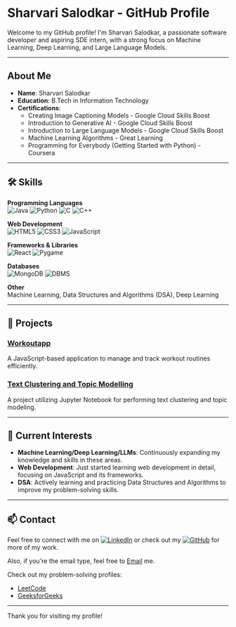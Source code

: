 # Sharvari Salodkar - GitHub Profile

Welcome to my GitHub profile! I'm Sharvari Salodkar, a passionate software developer and aspiring SDE intern, with a strong focus on Machine Learning, Deep Learning, and Large Language Models.

---

## About Me

- **Name**: Sharvari Salodkar
- **Education**: B.Tech in Information Technology
- **Certifications**:
  - Creating Image Captioning Models - Google Cloud Skills Boost
  - Introduction to Generative AI - Google Cloud Skills Boost
  - Introduction to Large Language Models - Google Cloud Skills Boost
  - Machine Learning Algorithms - Great Learning
  - Programming for Everybody (Getting Started with Python) - Coursera

---

## 🛠 Skills

**Programming Languages**  
![Java](https://img.shields.io/badge/Java-%23ED8B00.svg?style=for-the-badge&logo=java&logoColor=white)
![Python](https://img.shields.io/badge/Python-%2314354C.svg?style=for-the-badge&logo=python&logoColor=white)
![C](https://img.shields.io/badge/C-%2300599C.svg?style=for-the-badge&logo=c&logoColor=white)
![C++](https://img.shields.io/badge/C%2B%2B-%2300599C.svg?style=for-the-badge&logo=c%2B%2B&logoColor=white)

**Web Development**  
![HTML5](https://img.shields.io/badge/HTML5-%23E34F26.svg?style=for-the-badge&logo=html5&logoColor=white)
![CSS3](https://img.shields.io/badge/CSS3-%231572B6.svg?style=for-the-badge&logo=css3&logoColor=white)
![JavaScript](https://img.shields.io/badge/JavaScript-%23323330.svg?style=for-the-badge&logo=javascript&logoColor=%23F7DF1E)

**Frameworks & Libraries**  
![React](https://img.shields.io/badge/React-%2320232a.svg?style=for-the-badge&logo=react&logoColor=%2361DAFB)
![Pygame](https://img.shields.io/badge/Pygame-%23131A2A.svg?style=for-the-badge&logo=python&logoColor=white)

**Databases**  
![MongoDB](https://img.shields.io/badge/MongoDB-%2347A248.svg?style=for-the-badge&logo=mongodb&logoColor=white)
![DBMS](https://img.shields.io/badge/DBMS-%23336699.svg?style=for-the-badge&logo=databricks&logoColor=white)

**Other**  
Machine Learning, Data Structures and Algorithms (DSA), Deep Learning

---

## 🌟 Projects

### [Workoutapp](https://github.com/sharuvaruu/Workoutapp)
A JavaScript-based application to manage and track workout routines efficiently.

### [Text Clustering and Topic Modelling](https://github.com/sharuvaruu/text-clustering-topic-modelling)
A project utilizing Jupyter Notebook for performing text clustering and topic modeling.

---

## 🚀 Current Interests

- **Machine Learning/Deep Learning/LLMs**: Continuously expanding my knowledge and skills in these areas.
- **Web Development**: Just started learning web development in detail, focusing on JavaScript and its frameworks.
- **DSA**: Actively learning and practicing Data Structures and Algorithms to improve my problem-solving skills.

---

## 📫 Contact

Feel free to connect with me on [![LinkedIn](https://img.shields.io/badge/LinkedIn-%230077B5.svg?style=for-the-badge&logo=linkedin&logoColor=white)](https://www.linkedin.com/in/sharvari-salodkar-587b611a5/) or check out my [![GitHub](https://img.shields.io/badge/GitHub-%2312100E.svg?style=for-the-badge&logo=github&logoColor=white)](https://github.com/sharuvaruu) for more of my work.

Also, if you're the email type, feel free to [Email](mailto:sharvarisalodkar12@gmail.com) me.

Check out my problem-solving profiles:
- [LeetCode](https://leetcode.com/u/sharvarisalodkar/)
- [GeeksforGeeks](https://www.geeksforgeeks.org/user/sharvarisalodkar12/)

---

Thank you for visiting my profile!
